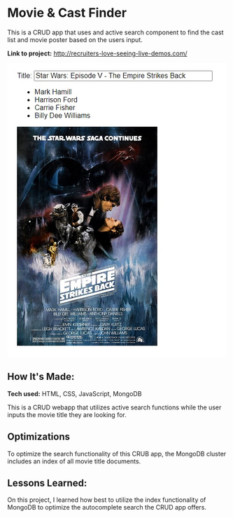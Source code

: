 # Movie & Cast Finder
This is a CRUD app that uses and active search component to find the cast list and movie poster based on the users input.

**Link to project:** http://recruiters-love-seeing-live-demos.com/

![alt tag](CoverImage.jpg)

## How It's Made:

**Tech used:** HTML, CSS, JavaScript, MongoDB

This is a CRUD webapp that utilizes active search functions while the user inputs the movie title they are looking for. 

## Optimizations
To optimize the search functionality of this CRUB app, the MongoDB cluster includes an index of all movie title documents. 

## Lessons Learned:

On this project, I learned how best to utilize the index functionality of MongoDB to optimize the autocomplete search the CRUD app offers. 
